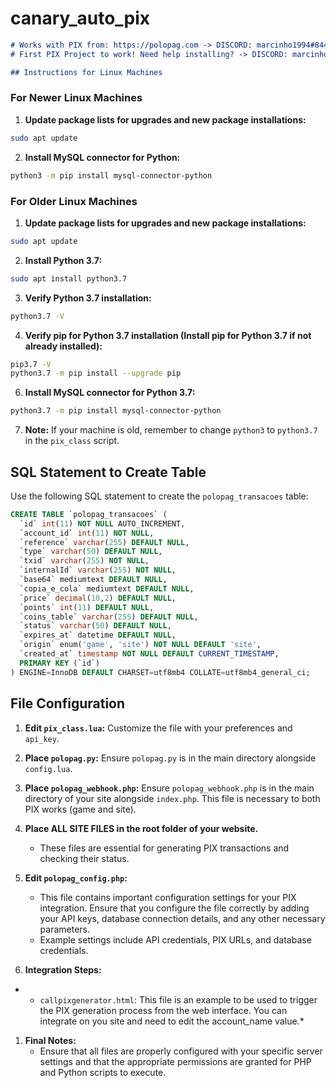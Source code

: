 # canary_auto_pix
```markdown
# Works with PIX from: https://polopag.com -> DISCORD: marcinho1994#8446
# First PIX Project to work! Need help installing? -> DISCORD: marcinho1994#8446

## Instructions for Linux Machines
```
### For Newer Linux Machines

1. **Update package lists for upgrades and new package installations:**
  ```sh
  sudo apt update
  ```

2. **Install MySQL connector for Python:**
  ```sh
  python3 -m pip install mysql-connector-python
  ```
  
### For Older Linux Machines
1. **Update package lists for upgrades and new package installations:**
  ```sh
  sudo apt update
  ```

2. **Install Python 3.7:**
  ```sh
  sudo apt install python3.7
  ```

3. **Verify Python 3.7 installation:**
  ```sh
  python3.7 -V
  ```

4. **Verify pip for Python 3.7 installation (Install pip for Python 3.7 if not already installed):**
  ```sh
  pip3.7 -V
  python3.7 -m pip install --upgrade pip
  ```

6. **Install MySQL connector for Python 3.7:**
  ```sh
  python3.7 -m pip install mysql-connector-python
  ```

7. **Note:** If your machine is old, remember to change `python3` to `python3.7` in the `pix_class` script.

## SQL Statement to Create Table

Use the following SQL statement to create the `polopag_transacoes` table:
```sql
CREATE TABLE `polopag_transacoes` (
  `id` int(11) NOT NULL AUTO_INCREMENT,
  `account_id` int(11) NOT NULL,
  `reference` varchar(255) DEFAULT NULL,
  `type` varchar(50) DEFAULT NULL,
  `txid` varchar(255) NOT NULL,
  `internalId` varchar(255) NOT NULL,
  `base64` mediumtext DEFAULT NULL,
  `copia_e_cola` mediumtext DEFAULT NULL,
  `price` decimal(10,2) DEFAULT NULL,
  `points` int(11) DEFAULT NULL,
  `coins_table` varchar(255) DEFAULT NULL,
  `status` varchar(50) DEFAULT NULL,
  `expires_at` datetime DEFAULT NULL,
  `origin` enum('game', 'site') NOT NULL DEFAULT 'site',
  `created_at` timestamp NOT NULL DEFAULT CURRENT_TIMESTAMP,
  PRIMARY KEY (`id`)
) ENGINE=InnoDB DEFAULT CHARSET=utf8mb4 COLLATE=utf8mb4_general_ci;
```


## File Configuration

1. **Edit `pix_class.lua`:** Customize the file with your preferences and `api_key`.

2. **Place `polopag.py`:** Ensure `polopag.py` is in the main directory alongside `config.lua`.

3. **Place `polopag_webhook.php`:** Ensure `polopag_webhook.php` is in the main directory of your site alongside `index.php`. This file is necessary to both PIX works (game and site).

4. **Place ALL SITE FILES in the root folder of your website.**
   - These files are essential for generating PIX transactions and checking their status.

5. **Edit `polopag_config.php`:**
   - This file contains important configuration settings for your PIX integration. Ensure that you configure the file correctly by adding your API keys, database connection details, and any other necessary parameters.
   - Example settings include API credentials, PIX URLs, and database credentials.

6. **Integration Steps:**
*   - `callpixgenerator.html`: This file is an example to be used to trigger the PIX generation process from the web interface. You can integrate on you site and need to edit the account_name value.*

1. **Final Notes:**
   - Ensure that all files are properly configured with your specific server settings and that the appropriate permissions are granted for PHP and Python scripts to execute.
